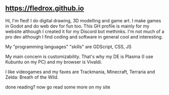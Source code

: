 ## https://fledrox.github.io

Hi, I'm fled! I do digital drawing, 3D modelling and game art. I make games in Godot and do web dev for fun too.
This GH profile is mainly for my website although I created it for my Discord bot methinks. I'm not much of a pro dev although I find coding and software in general cool and interesting.

My "programming languages" "skills" are GDScript, CSS, JS

My main concern is customizability. That's why my DE is Plasma (I use Kubuntu on my PC) and my browser is Vivaldi.

I like videogames and my faves are Trackmania, Minecraft, Terraria and Zelda: Breath of the Wild.

done reading? now go read some more on my site
